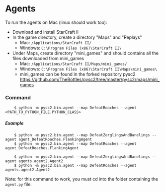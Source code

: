 # Agents

To run the agents on Mac (linux should work too):

- Download and install StarCraft II
- In the game directory, create a directory "Maps" and "Replays"
    - Mac: `/Applications/StarCraft II/`
    - Windows: `C:\Program Files (x86)\StarCraft II\`
- Under Maps, create directory "mini_games" and should contains all the files downloaded from mini_games
    - Mac: `/Applications/StarCraft II/Maps/mini_games/`
    - Windows: `C:\Program Files (x86)\StarCraft II\Maps\mini_games\`
    - mini_games can be found in the forked repository pysc2
    https://github.com/TheBottles/pysc2/tree/master/pysc2/maps/mini_games

### Command
        $ python -m pysc2.bin.agent --map DefeatRoaches --agent <PATH_TO_PYTHON_FILE.PYTHON_CLASS>

##### Example

        $ python -m pysc2.bin.agent --map DefeatZerglingsAndBanelings --agent agent_DefeatRoaches.FlankingAgent
        $ python -m pysc2.bin.agent --map DefeatRoaches --agent agent_DefeatRoaches.FlankingAgent

        $ python -m pysc2.bin.agent --map DefeatZerglingsAndBanelings --agent agents.agent2.Agent2
        $ python -m pysc2.bin.agent --map DefeatRoaches --agent agents.agent2.Agent2

Note: for this command to work, you must cd into the folder containing the `agent.py` file.
